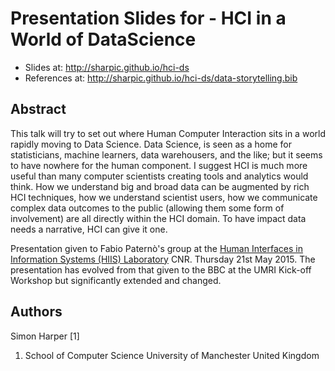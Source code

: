 # Presentation Slides for - HCI in a World of DataScience

- Slides at: http://sharpic.github.io/hci-ds
- References at: http://sharpic.github.io/hci-ds/data-storytelling.bib

## Abstract
This talk will try to set out where Human Computer Interaction sits in a world rapidly moving to Data Science. Data Science, is seen as a home for statisticians, machine learners, data warehousers, and the like; but it seems to have nowhere for the human component. I suggest HCI is much more useful than many computer scientists creating tools and analytics would think. How we understand big and broad data can be augmented by rich HCI techniques, how we understand scientist users, how we communicate complex data outcomes to the public (allowing them some form of involvement) are all directly within the HCI domain. To have impact data needs a narrative, HCI can give it one.   

Presentation given to Fabio Paternò's group at the [Human Interfaces in Information Systems (HIIS) Laboratory](http://hiis.isti.cnr.it/) CNR. Thursday 21st May 2015. The presentation has evolved from that given to the BBC at the UMRI Kick-off Workshop but significantly extended and changed.

## Authors
Simon Harper [1]

1. School of Computer Science University of Manchester United Kingdom 
